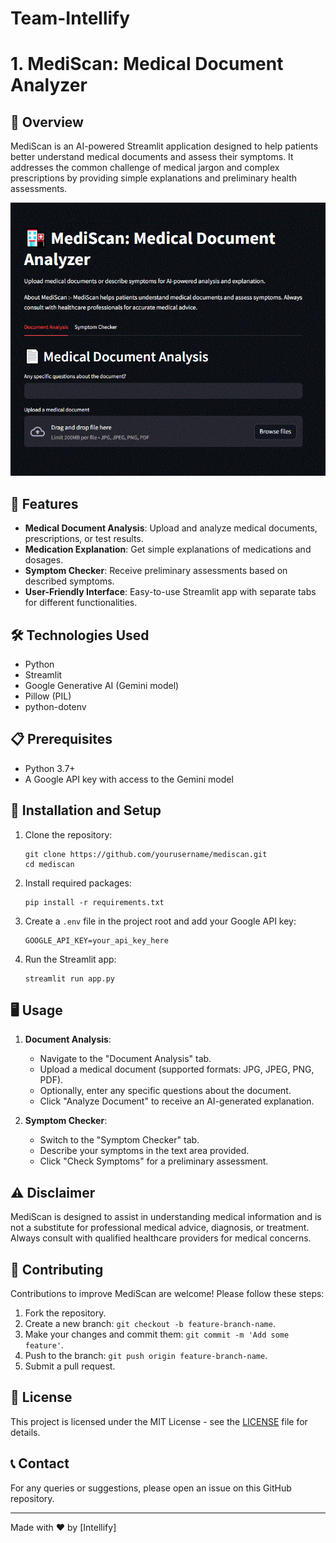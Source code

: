 # Team-Intellify

# 1. MediScan: Medical Document Analyzer

## 🏥 Overview

MediScan is an AI-powered Streamlit application designed to help patients better understand medical documents and assess their symptoms. It addresses the common challenge of medical jargon and complex prescriptions by providing simple explanations and preliminary health assessments.

![MediScan Screenshot](https://github.com/shubh-vedi/MediScan-Medical-Document-Analyzer/blob/main/Screenshots/mediscan.GIF)

## 🌟 Features

- **Medical Document Analysis**: Upload and analyze medical documents, prescriptions, or test results.
- **Medication Explanation**: Get simple explanations of medications and dosages.
- **Symptom Checker**: Receive preliminary assessments based on described symptoms.
- **User-Friendly Interface**: Easy-to-use Streamlit app with separate tabs for different functionalities.

## 🛠 Technologies Used

- Python
- Streamlit
- Google Generative AI (Gemini model)
- Pillow (PIL)
- python-dotenv

## 📋 Prerequisites

- Python 3.7+
- A Google API key with access to the Gemini model

## 🚀 Installation and Setup

1. Clone the repository:
   ```
   git clone https://github.com/yourusername/mediscan.git
   cd mediscan
   ```

2. Install required packages:
   ```
   pip install -r requirements.txt
   ```

3. Create a `.env` file in the project root and add your Google API key:
   ```
   GOOGLE_API_KEY=your_api_key_here
   ```

4. Run the Streamlit app:
   ```
   streamlit run app.py
   ```

## 🖥 Usage

1. **Document Analysis**:
   - Navigate to the "Document Analysis" tab.
   - Upload a medical document (supported formats: JPG, JPEG, PNG, PDF).
   - Optionally, enter any specific questions about the document.
   - Click "Analyze Document" to receive an AI-generated explanation.

2. **Symptom Checker**:
   - Switch to the "Symptom Checker" tab.
   - Describe your symptoms in the text area provided.
   - Click "Check Symptoms" for a preliminary assessment.

## ⚠️ Disclaimer

MediScan is designed to assist in understanding medical information and is not a substitute for professional medical advice, diagnosis, or treatment. Always consult with qualified healthcare providers for medical concerns.

## 🤝 Contributing

Contributions to improve MediScan are welcome! Please follow these steps:

1. Fork the repository.
2. Create a new branch: `git checkout -b feature-branch-name`.
3. Make your changes and commit them: `git commit -m 'Add some feature'`.
4. Push to the branch: `git push origin feature-branch-name`.
5. Submit a pull request.

## 📄 License

This project is licensed under the MIT License - see the [LICENSE](LICENSE) file for details.

## 📞 Contact

For any queries or suggestions, please open an issue on this GitHub repository.

---

Made with ❤️ by [Intellify]

